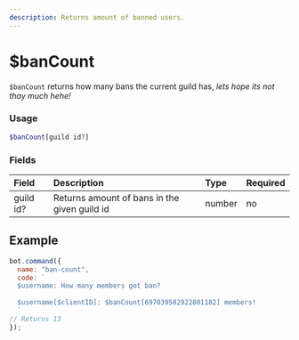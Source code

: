 ```yaml
---
description: Returns amount of banned users.
---
```


# $banCount

`$banCount` returns how many bans the current guild has, _lets hope its not thay much hehe!_

### Usage

```php
$banCount[guild id?]
```

### Fields

| Field | Description | Type | Required |
| :--- | :--- | :--- | :--- |
| guild id? | Returns amount of bans in the given guild id | number | no |

## Example

```javascript
bot.command({
  name: "ban-count",
  code: `
  $username: How many members got ban?
  
  $username[$clientID]: $banCount[697039582922801182] members!
  `
// Returns 13 
});
```
